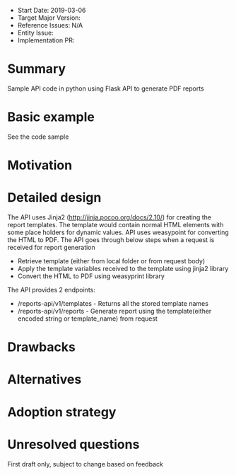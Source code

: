 - Start Date: 2019-03-06
- Target Major Version: 
- Reference Issues: N/A
- Entity Issue: 
- Implementation PR: 

# Summary

Sample API code in python using Flask API to generate PDF reports

# Basic example

See the code sample

# Motivation



# Detailed design

The API uses Jinja2 (http://jinja.pocoo.org/docs/2.10/) for creating the report templates. The template would contain normal HTML elements with some place holders for dynamic values. API uses weasypoint for converting the HTML to PDF. The API goes through below steps when a request is received for report generation
* Retrieve template (either from local folder or from request body)
* Apply the template variables received to the template using jinja2 library
* Convert the HTML to PDF using weasyprint library

The API provides 2 endpoints:
* /reports-api/v1/templates               - Returns all the stored template names
* /reports-api/v1/reports                 - Generate report using the template(either encoded string or template_name) from request

# Drawbacks


# Alternatives


# Adoption strategy


# Unresolved questions

First draft only, subject to change based on feedback

